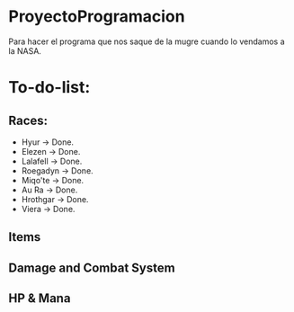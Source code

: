 # ProyectoProgramacion
Para hacer el programa que nos saque de la mugre cuando lo vendamos a la NASA.

# To-do-list:
## Races:
- Hyur -> Done.
- Elezen -> Done.
- Lalafell -> Done.
- Roegadyn -> Done.
- Miqo'te -> Done.
- Au Ra -> Done.
- Hrothgar -> Done.
- Viera -> Done.

## Items
## Damage and Combat System
## HP & Mana
